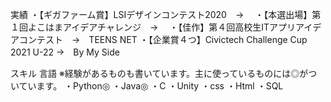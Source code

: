 実績
・【ギガファーム賞】LSIデザインコンテスト2020　→　
・【本選出場】第１回よこはまアイデアチャレンジ　→　
・【佳作】第４回高校生ITアプリアイデアコンテスト　→　TEENS NET
・【企業賞４つ】Civictech Challenge Cup 2021 U-22 →　By My Side

スキル
言語
※経験があるものも書いています。主に使っているものには◎がついています。
・Python◎
・Java◎
・C
・Unity
・css
・Html
・SQL

